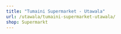 ```yaml
---
title: "Tumaini Supermarket - Utawala"
url: /utawala/tumaini-supermarket-utawala/
shop: Supermarkt
---
```

